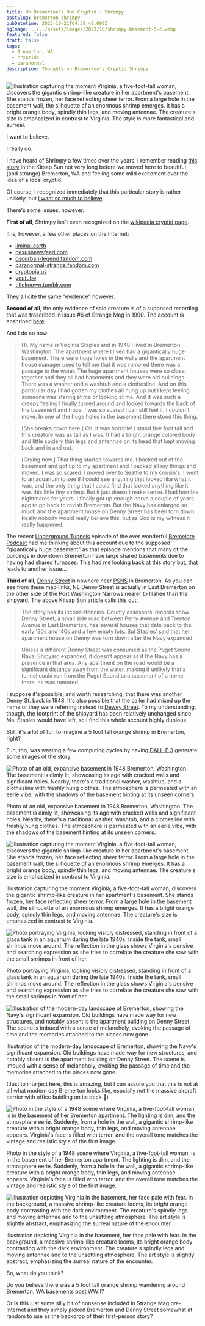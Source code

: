 ```yaml
---
title: On Bremerton's Own Cryptid - Shrimpy
postSlug: bremerton-shrimpy
pubDatetime: 2023-10-21T04:39:48.000Z
ogImage: ../../assets/images/2023/10/shrimpy-basement-5-c.webp
featured: false
draft: false
tags:
  - Bremerton, WA
  - cryptids
  - paranormal
description: Thoughts on Bremerton's Cryptid Shrimpy
---
```


![Illustration capturing the moment Virginia, a five-foot-tall woman, discovers the gigantic shrimp-like creature in her apartment's basement. She stands frozen, her face reflecting sheer terror. From a large hole in the basement wall, the silhouette of an enormous shrimp emerges. It has a bright orange body, spindly thin legs, and moving antennae. The creature's size is emphasized in contrast to Virginia. The style is more fantastical and surreal.](../../assets/images/2023/10/shrimpy-basement-5-c.webp)

I want to believe.

I really do.

I have heard of Shrimpy a few times over the years. I remember reading [this story](https://www.kitsapsun.com/story/news/local/2019/06/20/giant-shrimp-laundry-room-tale-bremertons-own-cryptid/1513680001/) in the Kitsap Sun not very long before we moved here to beautiful (and strange) Bremerton, WA and feeling some mild excitement over the idea of a local cryptid.

Of course, I recognized immediately that this particular story is rather unlikely, but [I want so much to believe](https://knowyourmeme.com/photos/283229-i-want-to-believe).

There's some issues, however.

**First of all**, Shrimpy isn't even recognized on the [wikipedia cryptid page](https://en.wikipedia.org/wiki/List_of_cryptids).

It is, however, a few other places on the Internet:

- [liminal.earth](https://liminal.earth/2019/02/27/giant-shrimp-in-the-laundry-room-the-beast-from-bremerton/)
- [nexusnewsfeed.com](https://nexusnewsfeed.com/article/unexplained/giant-shrimp-in-the-laundry-room/)
- [oscurban-legend.fandom.com](https://obscurban-legend.fandom.com/wiki/Giant_Shrimp_in_the_Laundry_Room)
- [paranormal-strange.fandom.com](https://paranormal-strange.fandom.com/wiki/Bremerton_Giant_Shrimp)
- [cryptopia.us](https://www.cryptopia.us/site/2018/09/bremerton-monstrosity-washington-usa/)
- [youtube](https://www.youtube.com/watch?v=m6qkw90CK3M)
- [titleknown.tumblr.com](https://titleknown.tumblr.com/post/154879768233/hi-my-name-is-virginia-staples-and-in-1948-i)

They all cite the same "evidence" however.

**Second of all**, the only evidence of said creature is of a supposed recording that was trascribed in issue #6 of Strange Mag in 1990. The account is enshrined [here](http://www.strangemag.com/firstperson.html#giantshrimp).

And I do so now:

> Hi. My name is Virginia Staples and in 1948 I lived in Bremerton, Washington. The apartment where I lived had a gigantically huge basement. There were huge holes in the walls and the apartment house manager used to tell me that it was rumored there was a passage to the water. The huge apartment houses were so close together and they all had basements and they were old buildings. There was a washer and a washtub and a clothesline. And on this particular day I had gotten my clothes all hung up but I kept feeling someone was staring at me or looking at me. And it was such a creepy feeling I finally turned around and looked towards the back of the basement and froze. I was so scared I can still feel it. I couldn't move. In one of the huge holes in the basement there stood this thing.

> [She breaks down here.] Oh, it was horrible! I stand five foot tall and this creature was as tall as I was. It had a bright orange colored body and little spidery thin legs and antennae on its head that kept moving back and in and out.

> [Crying now.] That thing started towards me. I backed out of the basement and got up to my apartment and I packed all my things and moved. I was so scared. I moved over to Seattle to my cousin's. I went to an aquarium to see if I could see anything that looked like what it was, and the only thing that I could find that looked anything like it was this little tiny shrimp. But it just doesn't make sense. I had horrible nightmares for years. I finally got up enough nerve a couple of years ago to go back to revisit Bremerton. But the Navy has enlarged so much and the apartment house on Denny Street has been torn down. Really nobody would really believe this, but as God is my witness it really happened.

The recent [Underground Tunnels](https://www.bremelore.wtf/extras/underground-tunnels) episode of the ever wonderful [Bremelore Podcast](https://anchor.fm/bremelore) had me thinking about this account due to the supposed "gigantically huge basement" as that episode mentions that many of the buildings in downtown Bremerton have large shared basements due to having had shared furnaces. This had me looking back at this story but, that leads to another issue...

**Third of all**, [Denny Street](https://www.openstreetmap.org/way/5916521) is nowhere near [PSNS](https://www.openstreetmap.org/relation/414855) in Bremerton. As you can see from these map links, NE Denny Street is actually in East Bremerton on the other side of the Port Washington Narrows nearer to Illahee than the shipyard. The above Kitsap Sun article calls this out:

> The story has its inconsistencies. County assessors’ records show Denny Street, a small side road between Perry Avenue and Trenton Avenue in East Bremerton, has several houses that date back to the early '30s and '40s and a few empty lots. But Staples’ said that her apartment house on Denny was torn down after the Navy expanded.

> Unless a different Denny Street was consumed as the Puget Sound Naval Shipyard expanded, it doesn’t appear as if the Navy has a presence in that area. Any apartment on the road would be a significant distance away from the water, making it unlikely that a tunnel could run from the Puget Sound to a basement of a home there, as was rumored.

I suppose it's possible, and worth researching, that there was another Denny St. back in 1948. It's also possible that the caller had mixed up the name or they were referring instead to [Dewey Street](https://www.openstreetmap.org/way/5918946). To my understanding, though, the footprint of the shipyard has been relatively unchanged since Ms. Staples would have left, so I find this whole account highly dubious.

Still, it's a lot of fun to imagine a 5 foot tall orange shrimp in Bremerton, right?

Fun, too, was wasting a few computing cycles by having [DALL-E 3](https://openai.com/dall-e-3) generate some images of the story:

![Photo of an old, expansive basement in 1948 Bremerton, Washington. The basement is dimly lit, showcasing its age with cracked walls and significant holes. Nearby, there's a traditional washer, washtub, and a clothesline with freshly hung clothes. The atmosphere is permeated with an eerie vibe, with the shadows of the basement hinting at its unseen corners.](../../assets/images/2023/10/shrimpy-basement-1-c.webp)

<p class="text-xs text-justify">Photo of an old, expansive basement in 1948 Bremerton, Washington. The basement is dimly lit, showcasing its age with cracked walls and significant holes. Nearby, there's a traditional washer, washtub, and a clothesline with freshly hung clothes. The atmosphere is permeated with an eerie vibe, with the shadows of the basement hinting at its unseen corners.</p>

![Illustration capturing the moment Virginia, a five-foot-tall woman, discovers the gigantic shrimp-like creature in her apartment's basement. She stands frozen, her face reflecting sheer terror. From a large hole in the basement wall, the silhouette of an enormous shrimp emerges. It has a bright orange body, spindly thin legs, and moving antennae. The creature's size is emphasized in contrast to Virginia.](../../assets/images/2023/10/shrimpy-basement-2-c.webp)

<p class="text-xs text-justify">Illustration capturing the moment Virginia, a five-foot-tall woman, discovers the gigantic shrimp-like creature in her apartment's basement. She stands frozen, her face reflecting sheer terror. From a large hole in the basement wall, the silhouette of an enormous shrimp emerges. It has a bright orange body, spindly thin legs, and moving antennae. The creature's size is emphasized in contrast to Virginia.</p>

![Photo portraying Virginia, looking visibly distressed, standing in front of a glass tank in an aquarium during the late 1940s. Inside the tank, small shrimps move around. The reflection in the glass shows Virginia's pensive and searching expression as she tries to correlate the creature she saw with the small shrimps in front of her.](../../assets/images/2023/10/shrimpy-basement-3-c.webp)

<p class="text-xs text-justify">Photo portraying Virginia, looking visibly distressed, standing in front of a glass tank in an aquarium during the late 1940s. Inside the tank, small shrimps move around. The reflection in the glass shows Virginia's pensive and searching expression as she tries to correlate the creature she saw with the small shrimps in front of her.</p>

![Illustration of the modern-day landscape of Bremerton, showing the Navy's significant expansion. Old buildings have made way for new structures, and notably absent is the apartment building on Denny Street. The scene is imbued with a sense of melancholy, evoking the passage of time and the memories attached to the places now gone.](../../assets/images/2023/10/shrimpy-basement-4-c.webp)

<p class="text-xs">Illustration of the modern-day landscape of Bremerton, showing the Navy's significant expansion. Old buildings have made way for new structures, and notably absent is the apartment building on Denny Street. The scene is imbued with a sense of melancholy, evoking the passage of time and the memories attached to the places now gone.</p>

(Just to interject here, this is amazing, but I can assure you that this is not at all what modern day Bremerton looks like, espcially not the massive aircraft carrier with office buidling on its deck 🤣)

![Photo in the style of a 1948 scene where Virginia, a five-foot-tall woman, is in the basement of her Bremerton apartment. The lighting is dim, and the atmosphere eerie. Suddenly, from a hole in the wall, a gigantic shrimp-like creature with a bright orange body, thin legs, and moving antennae appears. Virginia's face is filled with terror, and the overall tone matches the vintage and realistic style of the first image.](../../assets/images/2023/10/shrimpy-basement-6-c.webp)

<p class="text-xs text-justify">Photo in the style of a 1948 scene where Virginia, a five-foot-tall woman, is in the basement of her Bremerton apartment. The lighting is dim, and the atmosphere eerie. Suddenly, from a hole in the wall, a gigantic shrimp-like creature with a bright orange body, thin legs, and moving antennae appears. Virginia's face is filled with terror, and the overall tone matches the vintage and realistic style of the first image.</p>

![Illustration depicting Virginia in the basement, her face pale with fear. In the background, a massive shrimp-like creature looms, its bright orange body contrasting with the dark environment. The creature's spindly legs and moving antennae add to the unsettling atmosphere. The art style is slightly abstract, emphasizing the surreal nature of the encounter.](../../assets/images/2023/10/shrimpy-basement-7-c.webp)

<p class="text-xs text-justify">Illustration depicting Virginia in the basement, her face pale with fear. In the background, a massive shrimp-like creature looms, its bright orange body contrasting with the dark environment. The creature's spindly legs and moving antennae add to the unsettling atmosphere. The art style is slightly abstract, emphasizing the surreal nature of the encounter.</p>

So, what do you think?

Do you believe there was a 5 foot tall orange shrimp wandering around Bremerton, WA basements post WWII?

Or is this just some silly bit of nonsense included in Strange Mag pre-Internet and they simply picked Bremerton and Denny Street somewhat at random to use as the backdrop of their first-person story?
